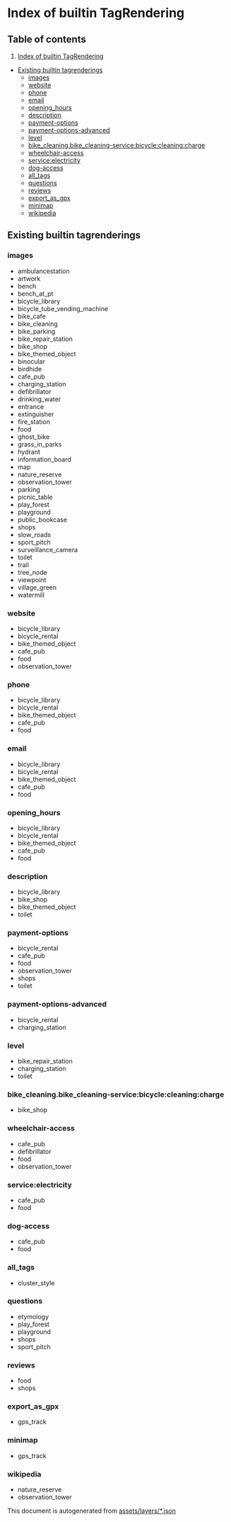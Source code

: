 

 Index of builtin TagRendering 
===============================



## Table of contents

1. [Index of builtin TagRendering](#index-of-builtin-tagrendering)
  - [Existing builtin tagrenderings](#existing-builtin-tagrenderings)
    + [images](#images)
    + [website](#website)
    + [phone](#phone)
    + [email](#email)
    + [opening_hours](#opening_hours)
    + [description](#description)
    + [payment-options](#payment-options)
    + [payment-options-advanced](#payment-options-advanced)
    + [level](#level)
    + [bike_cleaning.bike_cleaning-service:bicycle:cleaning:charge](#bike_cleaningbike_cleaning-service:bicycle:cleaning:charge)
    + [wheelchair-access](#wheelchair-access)
    + [service:electricity](#serviceelectricity)
    + [dog-access](#dog-access)
    + [all_tags](#all_tags)
    + [questions](#questions)
    + [reviews](#reviews)
    + [export_as_gpx](#export_as_gpx)
    + [minimap](#minimap)
    + [wikipedia](#wikipedia)





 Existing builtin tagrenderings 
--------------------------------





### images 





  - ambulancestation
  - artwork
  - bench
  - bench_at_pt
  - bicycle_library
  - bicycle_tube_vending_machine
  - bike_cafe
  - bike_cleaning
  - bike_parking
  - bike_repair_station
  - bike_shop
  - bike_themed_object
  - binocular
  - birdhide
  - cafe_pub
  - charging_station
  - defibrillator
  - drinking_water
  - entrance
  - extinguisher
  - fire_station
  - food
  - ghost_bike
  - grass_in_parks
  - hydrant
  - information_board
  - map
  - nature_reserve
  - observation_tower
  - parking
  - picnic_table
  - play_forest
  - playground
  - public_bookcase
  - shops
  - slow_roads
  - sport_pitch
  - surveillance_camera
  - toilet
  - trail
  - tree_node
  - viewpoint
  - village_green
  - watermill




### website 





  - bicycle_library
  - bicycle_rental
  - bike_themed_object
  - cafe_pub
  - food
  - observation_tower




### phone 





  - bicycle_library
  - bicycle_rental
  - bike_themed_object
  - cafe_pub
  - food




### email 





  - bicycle_library
  - bicycle_rental
  - bike_themed_object
  - cafe_pub
  - food




### opening_hours 





  - bicycle_library
  - bicycle_rental
  - bike_themed_object
  - cafe_pub
  - food




### description 





  - bicycle_library
  - bike_shop
  - bike_themed_object
  - toilet




### payment-options 





  - bicycle_rental
  - cafe_pub
  - food
  - observation_tower
  - shops
  - toilet




### payment-options-advanced 





  - bicycle_rental
  - charging_station




### level 





  - bike_repair_station
  - charging_station
  - toilet




### bike_cleaning.bike_cleaning-service:bicycle:cleaning:charge 





  - bike_shop




### wheelchair-access 





  - cafe_pub
  - defibrillator
  - food
  - observation_tower




### service:electricity 





  - cafe_pub
  - food




### dog-access 





  - cafe_pub
  - food




### all_tags 





  - cluster_style




### questions 





  - etymology
  - play_forest
  - playground
  - shops
  - sport_pitch




### reviews 





  - food
  - shops




### export_as_gpx 





  - gps_track




### minimap 





  - gps_track




### wikipedia 





  - nature_reserve
  - observation_tower
 

This document is autogenerated from [assets/layers/*.json](https://github.com/pietervdvn/MapComplete/blob/develop/assets/layers/*.json)